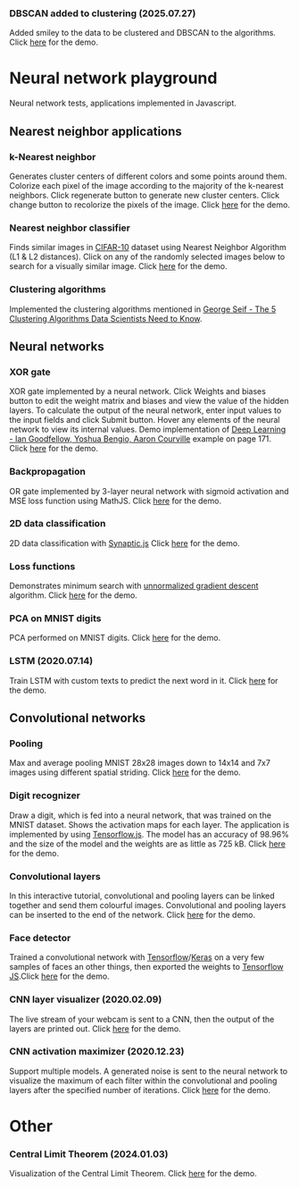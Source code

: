### DBSCAN added to clustering (2025.07.27) ###
Added smiley to the data to be clustered and DBSCAN to the algorithms. Click [here](https://rawgit.com/Zol-S/Neural_network_playground/master/index.html#clustering) for the demo.

# Neural network playground
Neural network tests, applications implemented in Javascript.
## Nearest neighbor applications
### k-Nearest neighbor ### 
Generates cluster centers of different colors and some points around them. Colorize each pixel of the image according to the majority of the k-nearest neighbors. Click regenerate button to generate new cluster centers. Click change button to recolorize the pixels of the image. Click [here](https://rawgit.com/Zol-S/Neural_network_playground/master/index.html#neighbor) for the demo.
### Nearest neighbor classifier ###
Finds similar images in [CIFAR-10](https://www.cs.toronto.edu/~kriz/cifar.html) dataset using Nearest Neighbor Algorithm (L1 & L2 distances). Click on any of the randomly selected images below to search for a visually similar image. Click [here](https://rawgit.com/Zol-S/Neural_network_playground/master/index.html#nnc) for the demo.
### Clustering algorithms ###
Implemented the clustering algorithms mentioned in [George Seif - The 5 Clustering Algorithms Data Scientists Need to Know](https://towardsdatascience.com/the-5-clustering-algorithms-data-scientists-need-to-know-a36d136ef68).

## Neural networks ##
### XOR gate ###
XOR gate implemented by a neural network. Click Weights and biases button to edit the weight matrix and biases and view the value of the hidden layers. To calculate the output of the neural network, enter input values to the input fields and click Submit button. Hover any elements of the neural network to view its internal values. Demo implementation of [Deep Learning - Ian Goodfellow, Yoshua Bengio, Aaron Courville](http://www.deeplearningbook.org/contents/mlp.html) example on page 171. Click [here](https://rawgit.com/Zol-S/Neural_network_playground/master/index.html#xor) for the demo.
### Backpropagation ###
OR gate implemented by 3-layer neural network with sigmoid activation and MSE loss function using MathJS. Click [here](https://rawgit.com/Zol-S/Neural_network_playground/master/index.html#backpropagate) for the demo.
### 2D data classification ###
2D data classification with [Synaptic.js](http://caza.la/synaptic) Click [here](https://rawgit.com/Zol-S/Neural_network_playground/master/index.html#classify_2d) for the demo.
### Loss functions ###
Demonstrates minimum search with [unnormalized gradient descent](http://caza.la/synaptic) algorithm. Click [here](https://rawgit.com/Zol-S/Neural_network_playground/master/index.html#loss_functions) for the demo.
### PCA on MNIST digits ###
PCA performed on MNIST digits. Click [here](https://rawgit.com/Zol-S/Neural_network_playground/master/index.html#mnist_pca) for the demo.
### LSTM (2020.07.14) ###
Train LSTM with custom texts to predict the next word in it. Click [here](https://rawgit.com/Zol-S/Neural_network_playground/master/index.html#lstm) for the demo.

## Convolutional networks ##
### Pooling ###
Max and average pooling MNIST 28x28 images down to 14x14 and 7x7 images using different spatial striding. Click [here](https://rawgit.com/Zol-S/Neural_network_playground/master/index.html#pooling) for the demo.
### Digit recognizer ###
Draw a digit, which is fed into a neural network, that was trained on the MNIST dataset. Shows the activation maps for each layer. The application is implemented by using <a href="https://js.tensorflow.org/" target="_blank">Tensorflow.js</a>. The model has an accuracy of 98.96% and the size of the model and the weights are as little as 725 kB. Click [here](https://rawgit.com/Zol-S/Neural_network_playground/master/index.html#digit_recognizer) for the demo.
### Convolutional layers ###
In this interactive tutorial, convolutional and pooling layers can be linked together and send them colourful images. Convolutional and pooling layers can be inserted to the end of the network. Click [here](https://rawgit.com/Zol-S/Neural_network_playground/master/index.html#convolutional_layers) for the demo.
### Face detector ###
Trained a convolutional network with [Tensorflow](https://www.tensorflow.org)/[Keras](https://keras.io) on a very few samples of faces an other things, then exported the weights to [Tensorflow JS](https://github.com/tomasreimers/tensorflowjs).Click [here](https://rawgit.com/Zol-S/Neural_network_playground/master/index.html#face_detector) for the demo.
### CNN layer visualizer (2020.02.09) ###
The live stream of your webcam is sent to a CNN, then the output of the layers are printed out. Click [here](https://rawgit.com/Zol-S/Neural_network_playground/master/index.html#cnn_layer_visualizer) for the demo.
### CNN activation maximizer (2020.12.23) ###
Support multiple models. A generated noise is sent to the neural network to visualize the maximum of each filter within the convolutional and pooling layers after the specified number of iterations. Click [here](https://rawgit.com/Zol-S/Neural_network_playground/master/index.html#cnn_activation_maximizer) for the demo.

# Other #
### Central Limit Theorem (2024.01.03) ###
Visualization of the Central Limit Theorem. Click [here](https://rawgit.com/Zol-S/Neural_network_playground/master/index.html#clt) for the demo.